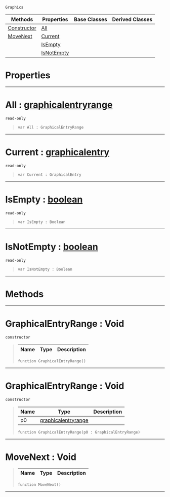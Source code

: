  `Graphics`

|Methods|Properties|Base Classes|Derived Classes|
|---|---|---|---|
|[ Constructor](https://github.com/PlasmaEngine/PlasmaDocs/tree/master/docs/C%2B%2B/code_reference/class_reference/graphicalentryrange.markdown#graphicalentryrange-void)|[ All](https://github.com/PlasmaEngine/PlasmaDocs/tree/master/docs/C%2B%2B/code_reference/class_reference/graphicalentryrange.markdown#all-plasma-engine-document)| | |
|[ MoveNext](https://github.com/PlasmaEngine/PlasmaDocs/tree/master/docs/C%2B%2B/code_reference/class_reference/graphicalentryrange.markdown#movenext-void)|[ Current](https://github.com/PlasmaEngine/PlasmaDocs/tree/master/docs/C%2B%2B/code_reference/class_reference/graphicalentryrange.markdown#current-plasma-engine-docu)| | |
| |[ IsEmpty](https://github.com/PlasmaEngine/PlasmaDocs/tree/master/docs/C%2B%2B/code_reference/class_reference/graphicalentryrange.markdown#isempty-plasma-engine-docu)| | |
| |[ IsNotEmpty](https://github.com/PlasmaEngine/PlasmaDocs/tree/master/docs/C%2B%2B/code_reference/class_reference/graphicalentryrange.markdown#isnotempty-plasma-engine-d)| | |


 #  Properties


---  
 #  All : [graphicalentryrange](https://github.com/PlasmaEngine/PlasmaDocs/tree/master/docs/C%2B%2B/code_reference/class_reference/graphicalentryrange.markdown)

 `read-only`

> 
> ``` lang=cpp, name=Lightning
> var All : GraphicalEntryRange


---  
 #  Current : [graphicalentry](https://github.com/PlasmaEngine/PlasmaDocs/tree/master/docs/C%2B%2B/code_reference/class_reference/graphicalentry.markdown)

 `read-only`

> 
> ``` lang=cpp, name=Lightning
> var Current : GraphicalEntry


---  
 #  IsEmpty : [boolean](https://github.com/PlasmaEngine/PlasmaDocs/tree/master/docs/C%2B%2B/code_reference/lightning_base_types/boolean.markdown)

 `read-only`

> 
> ``` lang=cpp, name=Lightning
> var IsEmpty : Boolean


---  
 #  IsNotEmpty : [boolean](https://github.com/PlasmaEngine/PlasmaDocs/tree/master/docs/C%2B%2B/code_reference/lightning_base_types/boolean.markdown)

 `read-only`

> 
> ``` lang=cpp, name=Lightning
> var IsNotEmpty : Boolean


---  
 #  Methods


---  
 #  GraphicalEntryRange : Void

 `constructor`

> 
> |Name|Type|Description|
> |---|---|---|
> ``` lang=cpp, name=Lightning
> function GraphicalEntryRange()
> ``` 


---  
 #  GraphicalEntryRange : Void

 `constructor`

> 
> |Name|Type|Description|
> |---|---|---|
> |p0|[graphicalentryrange](https://github.com/PlasmaEngine/PlasmaDocs/tree/master/docs/C%2B%2B/code_reference/class_reference/graphicalentryrange.markdown)| |
> ``` lang=cpp, name=Lightning
> function GraphicalEntryRange(p0 : GraphicalEntryRange)
> ``` 


---  
 #  MoveNext : Void

> 
> |Name|Type|Description|
> |---|---|---|
> ``` lang=cpp, name=Lightning
> function MoveNext()
> ``` 


---  
 

 